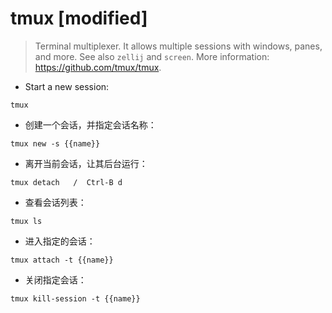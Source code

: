 # tmux [modified]

> Terminal multiplexer. It allows multiple sessions with windows, panes, and more.
> See also `zellij` and `screen`.
> More information: <https://github.com/tmux/tmux>.

- Start a new session:

`tmux`

- 创建一个会话，并指定会话名称：

`tmux new -s {{name}}`

- 离开当前会话，让其后台运行：

`tmux detach   /  Ctrl-B d`

- 查看会话列表：

`tmux ls`

- 进入指定的会话：

`tmux attach -t {{name}}`

- 关闭指定会话：

`tmux kill-session -t {{name}}`
